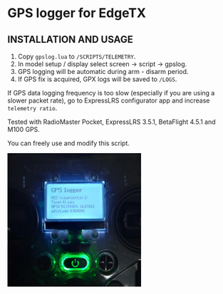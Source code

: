 # GPS logger for EdgeTX


## INSTALLATION AND USAGE
1. Copy ```gpslog.lua``` to ```/SCRIPTS/TELEMETRY```.
2. In model setup / display select screen -> script -> gpslog.
3. GPS logging will be automatic during arm - disarm period.
4. If GPS fix is acquired, GPX logs will be saved to ```/LOGS```.

If GPS data logging frequency is too slow (especially if you are using a slower packet rate), go to ExpressLRS configurator app and increase ```telemetry ratio```.

Tested with RadioMaster Pocket, ExpressLRS 3.5.1, BetaFlight 4.5.1 and M100 GPS.

You can freely use and modify this script.


<img align="left" width="300" height="300" src="screenshot.png">
